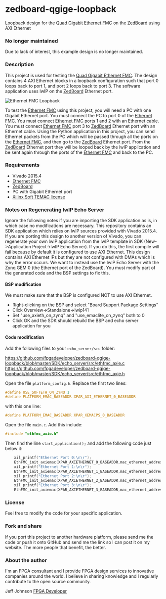 zedboard-qgige-loopback
=======================

Loopback design for the [Quad Gigabit Ethernet FMC](http://ethernetfmc.com "Ethernet FMC") on the [ZedBoard](http://zedboard.org "ZedBoard") using AXI Ethernet

### No longer maintained

Due to lack of interest, this example design is no longer maintained.

### Description

This project is used for testing the [Quad Gigabit Ethernet FMC](http://ethernetfmc.com "Ethernet FMC").
The design contains 4 AXI Ethernet blocks in a loopback configuration
such that port 0 loops back to port 1, and port 2 loops back to port 3.
The software application uses lwIP on the [ZedBoard](http://zedboard.org "ZedBoard") Ethernet port.

![Ethernet FMC Loopback](http://ethernetfmc.com/wp-content/uploads/2014/10/qgige_loopback.png "Zynq Quad Gig Ethernet Loopback")

To test the [Ethernet FMC](http://ethernetfmc.com "Ethernet FMC") using this project, you will need a PC with one
Gigabit Ethernet port. You must connect the PC to port 0 of the [Ethernet FMC](http://ethernetfmc.com "Ethernet FMC").
You must connect [Ethernet FMC](http://ethernetfmc.com "Ethernet FMC") ports 1 and 2 with an Ethernet cable.
You must connect [Ethernet FMC](http://ethernetfmc.com "Ethernet FMC") port 3 to [ZedBoard](http://zedboard.org "ZedBoard") Ethernet port with
an Ethernet cable. Using the Python application in this project, you can
send Ethernet packets from the PC which will be passed through all the
ports on the [Ethernet FMC](http://ethernetfmc.com "Ethernet FMC"), and then go to the [ZedBoard](http://zedboard.org "ZedBoard") Ethernet port.
From the [ZedBoard](http://zedboard.org "ZedBoard") Ethernet port they will be looped back by the lwIP
application and be sent again through the ports of the [Ethernet FMC](http://ethernetfmc.com "Ethernet FMC") and
back to the PC.

### Requirements

* Vivado 2015.4
* [Ethernet FMC](http://ethernetfmc.com "Ethernet FMC")
* [ZedBoard](http://zedboard.org "ZedBoard")
* PC with Gigabit Ethernet port
* [Xilinx Soft TEMAC license](http://ethernetfmc.com/getting-a-license-for-the-xilinx-tri-mode-ethernet-mac/ "Xilinx Soft TEMAC license")

### Notes on Regenerating lwIP Echo Server

Ignore the following notes if you are importing the SDK application as is, in which case no modifications are necessary.
This repository contains an SDK application which relies on lwIP sources provided with Vivado 2015.4. If you are porting this
design to another version of Vivado, you can regenerate your own lwIP application from the lwIP template in SDK
(New->Application Project->lwIP Echo Server). If you do this, the first compile will fail because by default it is configured
to use AXI Ethernet. This design contains AXI Ethernet IPs but they are not configured with DMAs which is why the error occurs.
We want to instead use the lwIP Echo Server with the Zynq GEM 0 (the Ethernet port of the ZedBoard).
You must modify part of the generated code and the BSP settings to fix this.

#### BSP modification

We must make sure that the BSP is configured NOT to use AXI Ethernet.

* Right-clicking on the BSP and select "Board Support Package Settings"
* Click Overview->Standalone->lwip141
* Set "use_axieth_on_zynq" and "use_emaclite_on_zynq" both to 0
* Click OK and the SDK should rebuild the BSP and echo server application for you

#### Code modification

Add the following files to your `echo_server/src` folder:

https://github.com/fpgadeveloper/zedboard-qgige-loopback/blob/master/SDK/echo_server/src/ethfmc_axie.c
https://github.com/fpgadeveloper/zedboard-qgige-loopback/blob/master/SDK/echo_server/src/ethfmc_axie.h

Open the file `platform_config.h`. Replace the first two lines:

```c
#define USE_SOFTETH_ON_ZYNQ 1
#define PLATFORM_EMAC_BASEADDR XPAR_AXI_ETHERNET_0_BASEADDR
```

with this one line:

```c
#define PLATFORM_EMAC_BASEADDR XPAR_XEMACPS_0_BASEADDR
```

Open the file `main.c`. Add this include:

```c
#include "ethfmc_axie.h"
```

Then find the line `start_application();` and add the following code just below it:

```c
	xil_printf("Ethernet Port 0:\n\r");
	EthFMC_init_axiemac(XPAR_AXIETHERNET_0_BASEADDR,mac_ethernet_address);
	xil_printf("Ethernet Port 1:\n\r");
	EthFMC_init_axiemac(XPAR_AXIETHERNET_1_BASEADDR,mac_ethernet_address);
	xil_printf("Ethernet Port 2:\n\r");
	EthFMC_init_axiemac(XPAR_AXIETHERNET_2_BASEADDR,mac_ethernet_address);
	xil_printf("Ethernet Port 3:\n\r");
	EthFMC_init_axiemac(XPAR_AXIETHERNET_3_BASEADDR,mac_ethernet_address);
```

### License

Feel free to modify the code for your specific application.

### Fork and share

If you port this project to another hardware platform, please send me the
code or push it onto GitHub and send me the link so I can post it on my
website. The more people that benefit, the better.

### About the author

I'm an FPGA consultant and I provide FPGA design services to innovative
companies around the world. I believe in sharing knowledge and
I regularly contribute to the open source community.

Jeff Johnson
[FPGA Developer](http://www.fpgadeveloper.com "FPGA Developer")